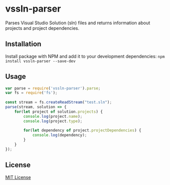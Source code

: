 # vssln-parser
Parses Visual Studio Solution (sln) files and returns information about projects and project dependencies.

## Installation
Install package with NPM and add it to your development dependencies:
```npm install vssln-parser --save-dev```

## Usage
```typescript
var parse = require('vssln-parser').parse;
var fs = require('fs');
    
const stream = fs.createReadStream("test.sln");
parse(stream, solution => {
    for(let project of solution.projects) {
        console.log(project.name);
        console.log(project.type);
        
        for(let dependency of project.projectDependencies) {
            console.log(dependency);
        }
    }
});
```

## License
[MIT License](http://en.wikipedia.org/wiki/MIT_License)